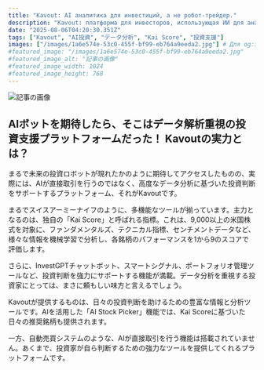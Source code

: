 ```yaml
---
title: "Kavout: AI аналитика для инвестиций, а не робот-трейдер."
description: "Kavout: платформа для инвесторов, использующая ИИ для анализа данных. Получите поддержку в принятии решений с помощью Kai Score, InvestGPT и других инструментов. Не торгует автоматически, но предоставляет мощные инструменты для самостоятельного анализа."
date: "2025-08-06T04:20:30.351Z"
tags: ["Kavout", "AI投資", "データ分析", "Kai Score", "投資支援"]
images: ["/images/1a6e574e-53c0-455f-bf99-eb764a9eeda2.jpg"] # Для og:image
#featured_image: "/images/1a6e574e-53c0-455f-bf99-eb764a9eeda2.jpg"
#featured_image_alt: "記事の画像"
#featured_image_width: 1024
#featured_image_height: 768
---
```

![記事の画像](/images/1a6e574e-53c0-455f-bf99-eb764a9eeda2.jpg)
## AIボットを期待したら、そこはデータ解析重視の投資支援プラットフォームだった！ Kavoutの実力とは？

まるで未来の投資ロボットが現れたかのように期待してアクセスしたものの、実際には、AIが直接取引を行うのではなく、高度なデータ分析に基づいた投資判断をサポートするプラットフォーム、それがKavoutです。

まるでスイスアーミーナイフのように、多機能なツールが揃っています。主力となるのは、独自の「Kai Score」と呼ばれる指標。これは、9,000以上の米国株式を対象に、ファンダメンタルズ、テクニカル指標、センチメントデータなど、様々な情報を機械学習で分析し、各銘柄のパフォーマンスを1から9のスコアで評価します。

さらに、InvestGPTチャットボット、スマートシグナル、ポートフォリオ管理ツールなど、投資判断を強力にサポートする機能が満載。データ分析を重視する投資家にとっては、まさに頼もしい味方と言えるでしょう。

Kavoutが提供するものは、日々の投資判断を助けるための豊富な情報と分析ツールです。AIを活用した「AI Stock Picker」機能では、Kai Scoreに基づいた日々の推奨銘柄も提供されます。

一方、自動売買システムのような、AIが直接取引を行う機能は搭載されていません。あくまで、投資家が自ら判断するための強力なツールを提供してくれるプラットフォームです。
